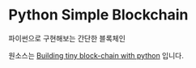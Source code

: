 # Python Simple Blockchain

파이썬으로 구현해보는 간단한 블록체인

원소스는 [Building tiny block-chain with python](https://www.youtube.com/channel/UCqUFl-_XpQu_csg_k2t1M9g/videos) 입니다.